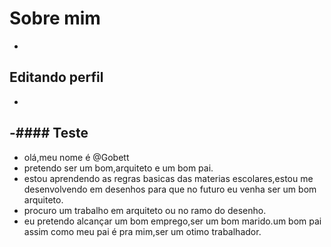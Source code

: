  # Sobre mim
- 
 ## Editando perfil 
- 
-#### Teste
-
- olá,meu nome é @Gobett
- pretendo ser um bom,arquiteto e um bom pai.
- estou aprendendo as regras basicas das materias escolares,estou me desenvolvendo em desenhos para que no futuro eu venha ser um bom arquiteto.
- procuro um trabalho em arquiteto ou no ramo do desenho.
- eu pretendo alcançar um bom emprego,ser um bom marido.um bom pai assim como meu pai é pra mim,ser um otimo trabalhador.

